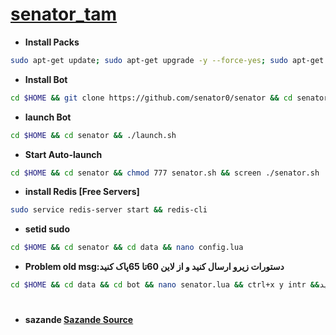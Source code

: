 # [senator_tam](https://telegram.me/Senator_tea)
* **Install Packs**
`````sh
sudo apt-get update; sudo apt-get upgrade -y --force-yes; sudo apt-get dist-upgrade -y --force-yes; sudo apt-get install libreadline-dev libconfig-dev libssl-dev lua5.2 liblua5.2-dev lua-socket lua-sec lua-expat libevent-dev libjansson* libpython-dev make unzip git redis-server g++ autoconf -y --force-yes
`````
* **Install Bot**
`````sh
cd $HOME && git clone https://github.com/senator0/senator && cd senator && chmod +x launch.sh && ./launch.sh install && ./launch.sh
`````
* **launch Bot**
`````sh
cd $HOME && cd senator && ./launch.sh
`````
* **Start Auto-launch**
`````sh
cd $HOME && cd senator && chmod 777 senator.sh && screen ./senator.sh
`````
* **install Redis [Free Servers]**
`````sh
sudo service redis-server start && redis-cli
`````
* **setid sudo**
`````sh
cd $HOME && cd senator && cd data && nano config.lua
`````
* **Problem old msg:دستورات زیرو ارسال کنید و از لاین 60تا 65پاک کنید**
`````sh
cd $HOME && cd data && cd bot && nano senator.lua && ctrl+x y intr &&سپس اگه از سرور پولی استفاده میکنید اتو لانچ  کنید اگه نه لانچ ساده بزنید 
`````
#
* **sazande  [Sazande Source](https://t.me/Lv_t_m)**
